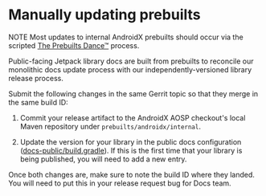 # Manually updating prebuilts

NOTE Most updates to internal AndroidX prebuilts should occur via the scripted
[The Prebuilts Dance™](/company/teams/androidx/releasing_prebuilts_dance.md#the-prebuilts-dance™)
process.

Public-facing Jetpack library docs are built from prebuilts to reconcile our
monolithic docs update process with our independently-versioned library release
process.

Submit the following changes in the same Gerrit topic so that they merge in the
same build ID:

1.  Commit your release artifact to the AndroidX AOSP checkout's local Maven
    repository under `prebuilts/androidx/internal`.

2.  Update the version for your library in the public docs configuration
    ([docs-public/build.gradle](https://cs.android.com/androidx/platform/frameworks/support/+/androidx-main:docs-public/build.gradle)).
    If this is the first time that your library is being published, you will
    need to add a new entry.

Once both changes are, make sure to note the build ID where they landed. You
will need to put this in your release request bug for Docs team.
